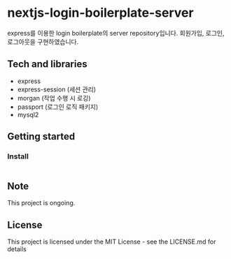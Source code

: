 # nextjs-login-boilerplate-server

express를 이용한 login boilerplate의 server repository입니다.
회원가입, 로그인, 로그아웃을 구현하였습니다.

## Tech and libraries

- express
- express-session (세션 관리)
- morgan (작업 수행 시 로깅)
- passport (로그인 로직 패키지)
- mysql2

## Getting started

### Install

```bash
```

## Note

This project is ongoing.

## License

This project is licensed under the MIT License - see the LICENSE.md for details
